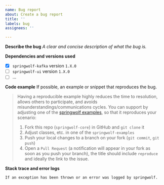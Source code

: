 ```yaml
---
name: Bug report
about: Create a bug report
title: ''
labels: bug
assignees: ''

---
```


**Describe the bug**
_A clear and concise description of what the bug is._

**Dependencies and versions used**
- [x] `springwolf-kafka` version `1.X.0`
- [ ] `springwolf-ui` version `1.X.0`
- [ ] ...

**Code example**
If possible, an example or snippet that reproduces the bug.

> Having a reproducible example highly reduces the time to resolution, allows others to participate, and avoids misunderstandings/communications cycles.
You can support by adjusting one of the [springwolf examples](https://github.com/springwolf/springwolf-core/tree/master/springwolf-examples), so that it reproduces your scenario:
> 1. Fork this repo (`springwolf-core`) in GitHub and `git clone` it
> 2. Adjust classes, etc. in one of the `springwolf-examples`
> 3. Push your local changes to a branch on your fork (`git commit`, `git push`)
> 4. Open a `Pull Request` (a notification will appear in your fork as soon as you push your branch), the title should include `reproduce` and ideally the link to the issue.

**Stack trace and error logs**
```text
If an exception has been thrown or an error was logged by springwolf.
```
